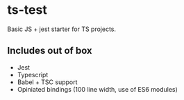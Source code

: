 # ts-test

Basic JS + jest starter for TS projects.

## Includes out of box

- Jest
- Typescript
- Babel + TSC support
- Opiniated bindings (100 line width, use of ES6 modules)
